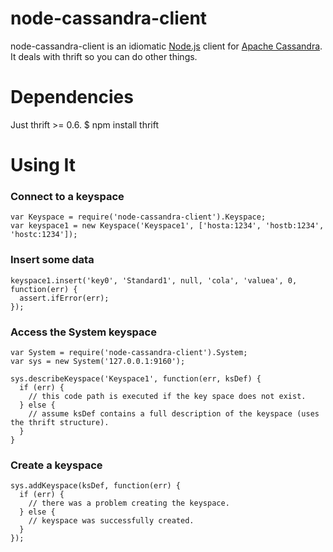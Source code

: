 node-cassandra-client
====================

node-cassandra-client is an idiomatic [Node.js](http://nodejs.org) client for [Apache Cassandra](http://cassandra.apache.org).
It deals with thrift so you can do other things.

Dependencies
====================

Just thrift >= 0.6.
  $ npm install thrift

Using It
====================

### Connect to a keyspace
    var Keyspace = require('node-cassandra-client').Keyspace;
    var keyspace1 = new Keyspace('Keyspace1', ['hosta:1234', 'hostb:1234', 'hostc:1234']);
    
### Insert some data
    keyspace1.insert('key0', 'Standard1', null, 'cola', 'valuea', 0, function(err) {
      assert.ifError(err);
    });

### Access the System keyspace
    var System = require('node-cassandra-client').System;
    var sys = new System('127.0.0.1:9160');
    
    sys.describeKeyspace('Keyspace1', function(err, ksDef) {
      if (err) {
        // this code path is executed if the key space does not exist.
      } else {
        // assume ksDef contains a full description of the keyspace (uses the thrift structure).
      }
    }
    
### Create a keyspace
    sys.addKeyspace(ksDef, function(err) {
      if (err) {
        // there was a problem creating the keyspace.
      } else {
        // keyspace was successfully created.
      }
    });